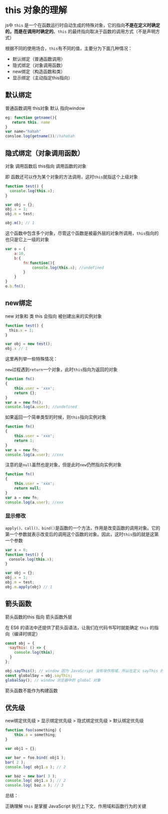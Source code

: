 # this 对象的理解

js中 `this` 是一个在函数运行时自动生成的特殊对象，它的指向**不是在定义时确定的，而是在调用时确定的**。`this` 的最终指向取决于函数的调用方式（不是声明方式）

根据不同的使用场合，`this`有不同的值，主要分为下面几种情况：

- 默认绑定（普通函数调用）
- 隐式绑定（对象调用函数）
- new绑定（构造函数和类）
- 显示绑定（主动指定this指向）

## 默认绑定

普通函数调用 this对象 默认 指向window 

```js
eg: function getname(){
   return this. name
} 
var name="hahah"
consloe.log(getname())//hahahah

```

## 隐式绑定（对象调用函数）

对象 调用函数后  this指向 调用函数的对象 

即 函数还可以作为某个对象的方法调用，这时`this`就指这个上级对象

```js
function test() {
  console.log(this.x);
}

var obj = {};
obj.x = 1;
obj.m = test;

obj.m(); // 1
```

这个函数中包含多个对象，尽管这个函数是被最外层的对象所调用，`this`指向的也只是它上一级的对象

```js
var o = {
    a:10,
    b:{
        fn:function(){
            console.log(this.a); //undefined
        }
    }
}
o.b.fn();
```

## new绑定

new 对象和 类  this 会指向 被创建出来的实例对象 

```js
function test() {
　this.x = 1;
}

var obj = new test();
obj.x // 1
```

这里再列举一些特殊情况：

`new`过程遇到`return`一个对象，此时`this`指向为返回的对象

```js
function fn()  
{  
    this.user = 'xxx';  
    return {};  
}
var a = new fn();  
console.log(a.user); //undefined
```

如果返回一个简单类型的时候，则`this`指向实例对象

```js
function fn()  
{  
    this.user = 'xxx';  
    return 1;
}
var a = new fn;  
console.log(a.user); //xxx
```

注意的是`null`虽然也是对象，但是此时`new`仍然指向实例对象

```js
function fn()  
{  
    this.user = 'xxx';  
    return null;
}
var a = new fn;  
console.log(a.user); //xxx
```

### 显示修改

`apply()、call()、bind()`是函数的一个方法，作用是改变函数的调用对象。它的第一个参数就表示改变后的调用这个函数的对象。因此，这时`this`指的就是这第一个参数

```js
var x = 0;
function test() {
　console.log(this.x);
}

var obj = {};
obj.x = 1;
obj.m = test;
obj.m.apply(obj) // 1
```

## 箭头函数

箭头函数的this 指向 箭头函数外层

在 ES6 的语法中还提供了箭头函语法，让我们在代码书写时就能确定 `this` 的指向（编译时绑定）

```js
const obj = {
  sayThis: () => {
    console.log(this);
  }
};

obj.sayThis(); // window 因为 JavaScript 没有块作用域，所以在定义 sayThis 的时候，里面的 this 就绑到 window 上去了
const globalSay = obj.sayThis;
globalSay(); // window 浏览器中的 global 对象
```

箭头函数不能作为构建函数

## 优先级

new绑定优先级 > 显示绑定优先级 > 隐式绑定优先级 > 默认绑定优先级

```js
function foo(something) {
    this.a = something;
}

var obj1 = {};

var bar = foo.bind( obj1 );
bar( 2 );
console.log( obj1.a ); // 2

var baz = new bar( 3 );
console.log( obj1.a ); // 2
console.log( baz.a ); // 3
```

总结：

正确理解 `this` 是掌握 JavaScript 执行上下文、作用域和函数行为的关键
